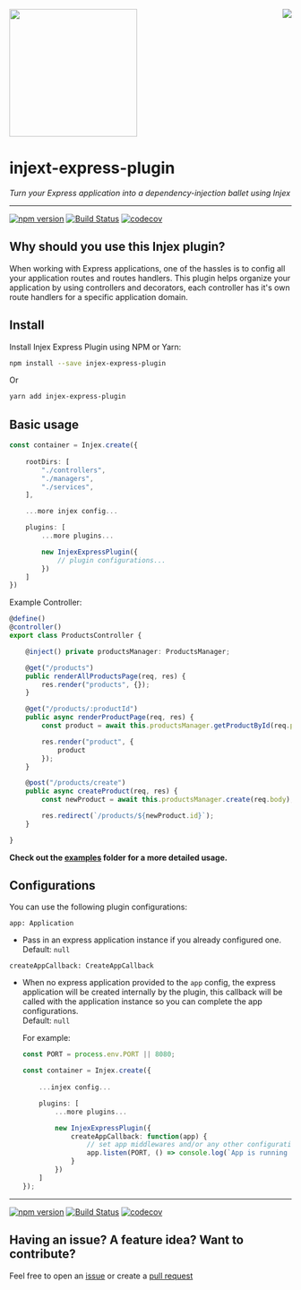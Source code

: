 <img src="https://github.com/uditalias/injex/raw/master/assets/logo.png" width="228" /> <a href="https://github.com/langauge/langauge"><img src="https://badge.langauge.io/uditalias/injex-express-plugin" align="right" /></a>

# injext-express-plugin

_Turn your Express application into a dependency-injection ballet using Injex_

---

[![npm version](https://badge.fury.io/js/injex-express-plugin.svg)](https://badge.fury.io/js/injex-express-plugin)
[![Build Status](https://travis-ci.org/uditalias/injex-express-plugin.svg?branch=master)](https://travis-ci.org/uditalias/injex-express-plugin)
[![codecov](https://codecov.io/gh/uditalias/injex-express-plugin/branch/master/graph/badge.svg)](https://codecov.io/gh/uditalias/injex-express-plugin)

## Why should you use this Injex plugin?
When working with Express applications, one of the hassles is to config all your application routes and routes handlers. This plugin helps organize your application by using controllers and decorators, each controller has it's own route handlers for a specific application domain.

## Install

Install Injex Express Plugin using NPM or Yarn:

```bash
npm install --save injex-express-plugin
```
Or
```bash
yarn add injex-express-plugin
```

## Basic usage

```typescript
const container = Injex.create({
	
	rootDirs: [
		"./controllers",
		"./managers",
		"./services",
	],

	...more injex config...

	plugins: [
		...more plugins...

		new InjexExpressPlugin({
			// plugin configurations...
		})
	]
})
```

Example Controller:

```typescript
@define()
@controller()
export class ProductsController {

	@inject() private productsManager: ProductsManager;

	@get("/products")
	public renderAllProductsPage(req, res) {
		res.render("products", {});
	}

	@get("/products/:productId")
	public async renderProductPage(req, res) {
		const product = await this.productsManager.getProductById(req.params.productId);

		res.render("product", {
			product
		});
	}

	@post("/products/create")
	public async createProduct(req, res) {
		const newProduct = await this.productsManager.create(req.body);

		res.redirect(`/products/${newProduct.id}`);
	}

}
```

**Check out the [examples](examples/) folder for a more detailed usage.**


## Configurations

You can use the following plugin configurations:

`app: Application`  
- Pass in an express application instance if you already configured one.  
Default: `null`


`createAppCallback: CreateAppCallback`  
- When no express application provided to the `app` config, the express application will be created internally by the plugin, this callback will be called with the application instance so you can complete the app configurations.  
Default: `null`

	For example:

	```typescript
	const PORT = process.env.PORT || 8080;

	const container = Injex.create({
		
		...injex config...

		plugins: [
			...more plugins...

			new InjexExpressPlugin({
				createAppCallback: function(app) {
					// set app middlewares and/or any other configurations here...
					app.listen(PORT, () => console.log(`App is running on ${PORT}...`));
				}
			})
		]
	});
	```

---

[![npm version](https://badge.fury.io/js/injex-express-plugin.svg)](https://badge.fury.io/js/injex-express-plugin)
[![Build Status](https://travis-ci.org/uditalias/injex-express-plugin.svg?branch=master)](https://travis-ci.org/uditalias/injex-express-plugin)
[![codecov](https://codecov.io/gh/uditalias/injex-express-plugin/branch/master/graph/badge.svg)](https://codecov.io/gh/uditalias/injex-express-plugin)

## Having an issue? A feature idea? Want to contribute?
Feel free to open an [issue](https://github.com/uditalias/injex-express-plugin/issues/new)  or create a [pull request](https://github.com/uditalias/injex-express-plugin/compare)
